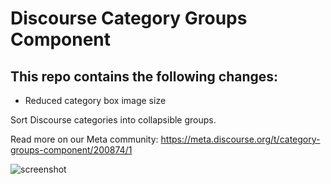 # Discourse Category Groups Component

## This repo contains the following changes:
* Reduced category box image size

Sort Discourse categories into collapsible groups. 

Read more on our Meta community: https://meta.discourse.org/t/category-groups-component/200874/1

![screenshot](https://user-images.githubusercontent.com/5862206/214548156-69a41397-28f5-463c-8a84-c0da5cdb7169.png)
